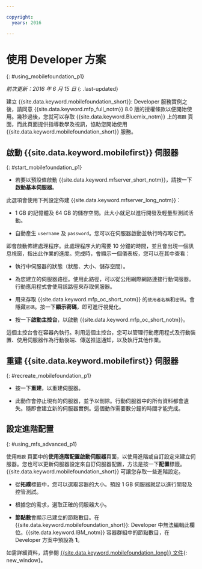 ```yaml
---

copyright:
  years: 2016

---
```


#	使用 Developer 方案
{: #using_mobilefoundation_p1}

*前次更新：2016 年 6 月 15 日*
{: .last-updated}

建立 {{site.data.keyword.mobilefoundation_short}}: Developer 服務實例之後，請同意 {{site.data.keyword.mfp_full_notm}} 8.0 版的授權條款以便開始使用。幾秒過後，您就可以存取 {{site.data.keyword.Bluemix_notm}} 上的`概觀` 頁面，而此頁面提供指導教學及視訊，協助您開始使用 {{site.data.keyword.mobilefoundation_short}} 服務。

## 啟動 {{site.data.keyword.mobilefirst}} 伺服器
{: #start_mobilefoundation_p1}
* 若要以預設值啟動 {{site.data.keyword.mfserver_short_notm}}，請按一下**啟動基本伺服器**。

此選項會使用下列設定佈建 {{site.data.keyword.mfserver_long_notm}}：
*	1 GB 的記憶體及 64 GB 的儲存空間。此大小就足以進行開發及輕量型測試活動。

*	自動產生 `username` 及 `password`。您可以在伺服器啟動並執行時存取它們。

即會啟動佈建處理程序。此處理程序大約需要 10 分鐘的時間，並且會出現一個訊息視窗，指出此作業的進度。完成時，會顯示一個儀表板，您可以在其中查看：
*	執行中伺服器的狀態（狀態、大小、儲存空間）。

*	為您建立的伺服器路徑。使用此路徑，可以從公用網際網路連接行動伺服器。行動應用程式會使用該路徑來存取伺服器。

*	用來存取 {{site.data.keyword.mfp_oc_short_notm}} 的`使用者名稱`和`密碼`。會隱藏`密碼`。按一下**顯示密碼**，即可進行視覺化。

*	按一下**啟動主控台**，以啟動 {{site.data.keyword.mfp_oc_short_notm}}。


這個主控台會在容器內執行。利用這個主控台，您可以管理行動應用程式及行動裝置、使用伺服器作為行動後端、傳送推送通知，以及執行其他作業。

## 重建 {{site.data.keyword.mobilefirst}} 伺服器
{: #recreate_mobilefoundation_p1}

*	按一下**重建**，以重建伺服器。

* 此動作會停止現有的伺服器，並予以刪除。行動伺服器中的所有資料都會遺失。隨即會建立新的伺服器實例。這個動作需要數分鐘的時間才能完成。

##	設定進階配置
{: #using_mfs_advanced_p1}

使用`概觀` 頁面中的**使用進階配置啟動伺服器**頁面，以使用進階或自訂設定來建立伺服器。您也可以更新伺服器設定來自訂伺服器配置，方法是按一下**配置**標籤。{{site.data.keyword.mobilefoundation_short}} 可讓您存取一些進階設定。

*	從**拓蹼**標籤中，您可以選取容器的大小。預設 1 GB 伺服器就足以進行開發及控管測試。

  - 根據您的需求，選取正確的伺服器大小。


* **節點數**會顯示已建立的節點數目。在 {{site.data.keyword.mobilefoundation_short}}: Developer 中無法編輯此欄位。{{site.data.keyword.IBM_notm}} 容器群組中的節點數目，在 Developer 方案中預設為 **1**。

如需詳細資料，請參閱 [{{site.data.keyword.mobilefoundation_long}} 文件](https://www.ibm.com/support/knowledgecenter/SSHS8R_8.0.0/wl_welcome.html){: new_window}。
